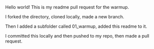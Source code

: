 Hello world! This is my readme pull request for the warmup.

I forked the directory, cloned locally, made a new branch.

Then I added a subfolder called 01_warmup, added this readme to it.

I committed this locally and then pushed to my repo, then made a pull request.

